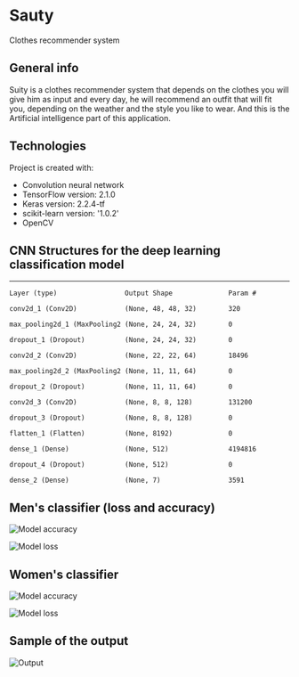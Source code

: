 # Sauty
Clothes recommender system

## General info
Suity is a clothes recommender system that depends on the clothes you will give him as input and every day, he will recommend an outfit that will fit you, depending on the weather and the style you like to wear.
And this is the Artificial intelligence part of this application.

## Technologies
Project is created with:
* Convolution neural network
* TensorFlow version: 2.1.0
* Keras version: 2.2.4-tf
* scikit-learn version: '1.0.2'
* OpenCV
	
## CNN Structures for the deep learning classification model

----------------------------------------------------------------
	Layer (type)                 Output Shape              Param #   

	conv2d_1 (Conv2D)            (None, 48, 48, 32)        320       

	max_pooling2d_1 (MaxPooling2 (None, 24, 24, 32)        0         

	dropout_1 (Dropout)          (None, 24, 24, 32)        0         

	conv2d_2 (Conv2D)            (None, 22, 22, 64)        18496     

	max_pooling2d_2 (MaxPooling2 (None, 11, 11, 64)        0         

	dropout_2 (Dropout)          (None, 11, 11, 64)        0         

	conv2d_3 (Conv2D)            (None, 8, 8, 128)         131200    

	dropout_3 (Dropout)          (None, 8, 8, 128)         0         

	flatten_1 (Flatten)          (None, 8192)              0         

	dense_1 (Dense)              (None, 512)               4194816   

	dropout_4 (Dropout)          (None, 512)               0         

	dense_2 (Dense)              (None, 7)                 3591      

## Men's classifier (loss and accuracy)

![Model accuracy](https://github.com/AL-SayedHamdy/Suity/blob/main/Images/accuracy.png)

![Model loss](https://github.com/AL-SayedHamdy/Suity/blob/main/Images/Loss.png)

## Women's classifier

![Model accuracy](https://github.com/AL-SayedHamdy/Suity/blob/main/Images/Accuracy%20women.png)

![Model loss](https://github.com/AL-SayedHamdy/Suity/blob/main/Images/Loss%20women.png)

## Sample of the output

![Output](https://github.com/AL-SayedHamdy/Suity/blob/main/Images/Output.png)
